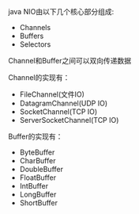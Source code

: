 java NIO由以下几个核心部分组成:
* Channels
* Buffers
* Selectors

Channel和Buffer之间可以双向传递数据

Channel的实现有：
* FileChannel(文件IO)
* DatagramChannel(UDP IO)
* SocketChannel(TCP IO)
* ServerSocketChannel(TCP IO)

Buffer的实现有：
* ByteBuffer
* CharBuffer
* DoubleBuffer
* FloatBuffer
* IntBuffer
* LongBuffer
* ShortBuffer

